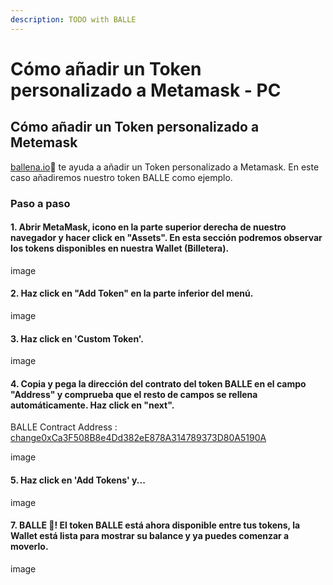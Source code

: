 ```yaml
---
description: TODO with BALLE
---
```


# Cómo añadir un Token personalizado a Metamask - PC

## Cómo añadir un Token personalizado a Metemask

[ballena.io](https://ballena.io/)🐋 te ayuda a añadir un Token personalizado a Metamask. En este caso añadiremos nuestro token BALLE como ejemplo.

### Paso a paso <a id="step-by-step"></a>

#### 1. Abrir MetaMask, icono en la parte superior derecha de nuestro navegador y hacer click en "Assets". En esta sección podremos observar los tokens disponibles en nuestra Wallet \(Billetera\).



image



#### 2. Haz click en "Add Token" en la parte inferior del menú.



image



#### 3. Haz click en 'Custom Token'.



image



#### 4. Copia y pega la dirección del contrato del token BALLE en el campo "Address" y comprueba que el resto de campos se rellena automáticamente. Haz click en "next".



BALLE Contract Address : [change0xCa3F508B8e4Dd382eE878A314789373D80A5190A](changehttps://bscscan.com/token/0xCa3F508B8e4Dd382eE878A314789373D80A5190A) ​

image



#### 5. Haz click en 'Add Tokens' y...



image



#### 7. BALLE 🐋! El token BALLE está ahora disponible entre tus tokens, la Wallet está lista para mostrar su balance y ya puedes comenzar a moverlo.



image





